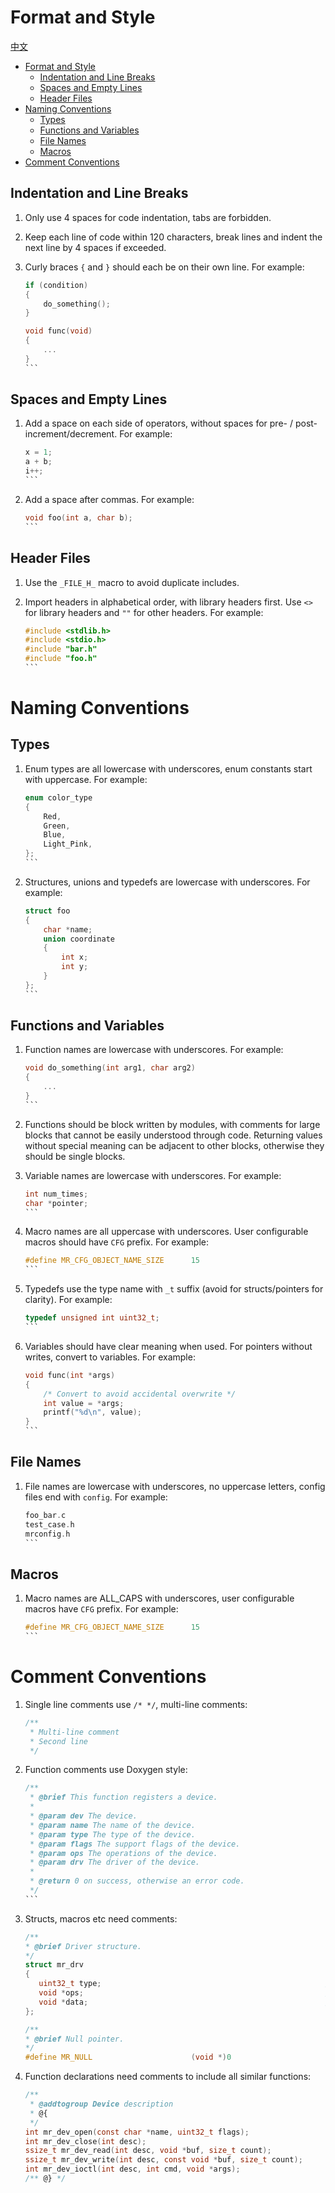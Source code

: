 # Format and Style

[中文](coding_style.md)

<!-- TOC -->
* [Format and Style](#format-and-style)
  * [Indentation and Line Breaks](#indentation-and-line-breaks)
  * [Spaces and Empty Lines](#spaces-and-empty-lines)
  * [Header Files](#header-files)
* [Naming Conventions](#naming-conventions)
  * [Types](#types)
  * [Functions and Variables](#functions-and-variables)
  * [File Names](#file-names)
  * [Macros](#macros)
* [Comment Conventions](#comment-conventions)
<!-- TOC -->

## Indentation and Line Breaks

1. Only use 4 spaces for code indentation, tabs are forbidden.
2. Keep each line of code within 120 characters, break lines and indent the next line by 4 spaces if exceeded.
3. Curly braces `{` and `}` should each be on their own line.
   For example:

   ````c
   if (condition)  
   {
       do_something();
   }

   void func(void)  
   {
       ...
   }
   ```

## Spaces and Empty Lines

1. Add a space on each side of operators, without spaces for pre- / post-increment/decrement.
   For example:

   ````c
   x = 1;
   a + b; 
   i++;
   ```

2. Add a space after commas.
   For example:

   ````c
   void foo(int a, char b);
   ```

## Header Files

1. Use the `_FILE_H_` macro to avoid duplicate includes.
2. Import headers in alphabetical order, with library headers first. Use `<>` for library headers and `""` for other
   headers.
   For example:

   ````c
   #include <stdlib.h>    
   #include <stdio.h>
   #include "bar.h"
   #include "foo.h"
   ```

# Naming Conventions

## Types

1. Enum types are all lowercase with underscores, enum constants start with uppercase.
   For example:

   ````c
   enum color_type
   {
       Red,  
       Green,
       Blue,
       Light_Pink,
   };
   ```

2. Structures, unions and typedefs are lowercase with underscores.
   For example:

   ````c
   struct foo
   {
       char *name;
       union coordinate
       {
           int x;
           int y; 
       }
   };
   ```

## Functions and Variables

1. Function names are lowercase with underscores.
   For example:

   ````c
   void do_something(int arg1, char arg2)
   {
       ...
   }
   ```

2. Functions should be block written by modules, with comments for large blocks that cannot be easily understood through
   code. Returning values without special meaning can be adjacent to other blocks, otherwise they should be single
   blocks.

3. Variable names are lowercase with underscores.
   For example:

   ````c
   int num_times;
   char *pointer;
   ```

4. Macro names are all uppercase with underscores. User configurable macros should have `CFG` prefix.
   For example:

   ````c
   #define MR_CFG_OBJECT_NAME_SIZE      15
   ```

5. Typedefs use the type name with `_t` suffix (avoid for structs/pointers for clarity).
   For example:

   ````c
   typedef unsigned int uint32_t;
   ```

6. Variables should have clear meaning when used. For pointers without writes, convert to variables.
   For example:

   ````c
   void func(int *args) 
   {
       /* Convert to avoid accidental overwrite */
       int value = *args;
       printf("%d\n", value);
   }
   ```

## File Names

1. File names are lowercase with underscores, no uppercase letters, config files end with `config`.
   For example:

   ````c
   foo_bar.c
   test_case.h
   mrconfig.h
   ```

## Macros

1. Macro names are ALL_CAPS with underscores, user configurable macros have `CFG` prefix.
   For example:

   ````c
   #define MR_CFG_OBJECT_NAME_SIZE      15
   ```

# Comment Conventions

1. Single line comments use `/* */`, multi-line comments:

    ```c
    /**
     * Multi-line comment 
     * Second line
     */
    ```

2. Function comments use Doxygen style:

   ````c
   /**
    * @brief This function registers a device.
    *
    * @param dev The device. 
    * @param name The name of the device.
    * @param type The type of the device.
    * @param flags The support flags of the device.
    * @param ops The operations of the device.
    * @param drv The driver of the device.
    *
    * @return 0 on success, otherwise an error code.
    */
   ```

3. Structs, macros etc need comments:

    ```c
   /**
    * @brief Driver structure.
    */
   struct mr_drv
   {
       uint32_t type;                                                  /**< Device type */
       void *ops;                                                      /**< Driver operations */
       void *data;                                                     /**< Driver data */
   };
   
   /**
    * @brief Null pointer.
    */
   #define MR_NULL                      (void *)0
   ````

4. Function declarations need comments to include all similar functions:

   ```c
   /**
    * @addtogroup Device description
    * @{
    */
   int mr_dev_open(const char *name, uint32_t flags); 
   int mr_dev_close(int desc);
   ssize_t mr_dev_read(int desc, void *buf, size_t count);
   ssize_t mr_dev_write(int desc, const void *buf, size_t count);
   int mr_dev_ioctl(int desc, int cmd, void *args);
   /** @} */
   ```